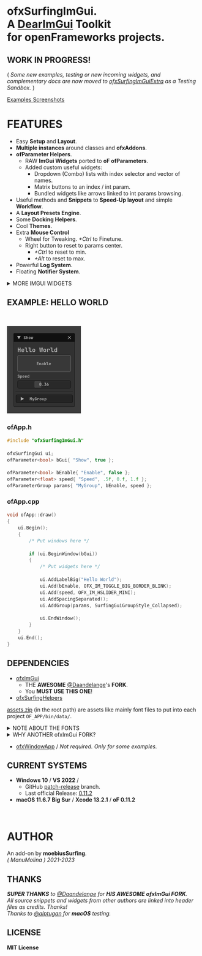 
<h1>

ofxSurfingImGui.  
A [DearImGui](https://github.com/ocornut/imgui) **Toolkit**  
for **openFrameworks** projects.  

</h1>

## WORK IN PROGRESS!

( _Some new examples, testing or new incoming widgets, and complementary docs are now moved to [ofxSurfingImGuiExtra](https://github.com/moebiussurfing/ofxSurfingImGuiExtra) as a Testing Sandbox._ )  

[Examples Screenshots](https://github.com/moebiussurfing/ofxSurfingImGui/blob/a2eb866717cb829cea049fa3c4c0fd68da6ec1df/Examples/README.md)  

# FEATURES

- Easy **Setup** and **Layout**.
- **Multiple instances** around classes and **ofxAddons**.
- **ofParameter Helpers**.
  - RAW **ImGui Widgets** ported to **oF ofParameters**.
  - Added custom useful widgets: 
      - Dropdown (Combo) lists with index selector and vector of names.
      - Matrix buttons to an index / int param.
      - Bundled widgets like arrows linked to int params browsing.
- Useful methods and **Snippets** to **Speed-Up layout** and simple **Workflow**.
- A **Layout Presets Engine**.
- Some **Docking Helpers**.
- Cool **Themes**.
- Extra **Mouse Control** 
  - Wheel for Tweaking. _+Ctrl_ to Finetune.
  - Right button to reset to params center.
    - _+Ctrl_ to reset to min.
    - _+Alt_ to reset to max.
- Powerful **Log System**.
- Floating **Notifier System**.

<details>
  <summary>MORE IMGUI WIDGETS</summary>
  <p>

- Big Toggles and Buttons
- Vertical and Horizontal Sliders
- Range Sliders
- Styled Knobs
- Tree folders
- Inactive, hidden or locked styles
- Floating tooltip, labels and values
- DearWidgets
- Gradient Color Designer
- Matrix Selectors
- Dropdown / Combos selectors
- Progress bars and waiting spinners
- Files Browser
- Curve Editors
- Bubbles Notifier System
- Profile Plotters
  
  </p>
  </details>
    
## EXAMPLE: HELLO WORLD

<br>

![](/Examples/00_HelloWorld/Capture.PNG)  

### ofApp.h

```.cpp
#include "ofxSurfingImGui.h"

ofxSurfingGui ui;
ofParameter<bool> bGui{ "Show", true };

ofParameter<bool> bEnable{ "Enable", false };
ofParameter<float> speed{ "Speed", .5f, 0.f, 1.f };
ofParameterGroup params{ "MyGroup", bEnable, speed };
```

### ofApp.cpp

```.cpp
void ofApp::draw() 
{
    ui.Begin();
    {
        /* Put windows here */

        if (ui.BeginWindow(bGui))
        {
            /* Put widgets here */

            ui.AddLabelBig("Hello World");
            ui.Add(bEnable, OFX_IM_TOGGLE_BIG_BORDER_BLINK);
            ui.Add(speed, OFX_IM_HSLIDER_MINI);
            ui.AddSpacingSeparated();
            ui.AddGroup(params, SurfingGuiGroupStyle_Collapsed);

            ui.EndWindow();
        }
    }
    ui.End();
}
```

## DEPENDENCIES

* [ofxImGui](https://github.com/Daandelange/ofxImGui/)  
  - THE **AWESOME** [@Daandelange](https://github.com/Daandelange)'s **FORK**.
  - You **MUST USE THIS ONE**! 
* [ofxSurfingHelpers](https://github.com/moebiussurfing/ofxSurfingHelpers)

[assets.zip](https://github.com/moebiussurfing/ofxSurfingImGui/blob/a2eb866717cb829cea049fa3c4c0fd68da6ec1df/assets.zip) (in the root path) are assets like mainly  font files to put into each project `OF_APP/bin/data/`.  

<details>
  <summary>NOTE ABOUT THE FONTS</summary>

The font file for the currently used theme is **JetBrainsMono-Bold.ttf**. If that font is not located, then it will search for a legacy font called **telegrama_render.otf**. If none of that fonts are located (then `/data` can also be empty), it will work too, but using the default bundled font from **ImGui**.  

</details>

<details>
  <summary>WHY ANOTHER ofxImGui FORK?</summary>
  <p>

- What's new on the [@Daandelange FORK](https://github.com/Daandelange/ofxImGui/) vs [legacy](https://github.com/jvcleave/ofxImGui) **ofxImGui** ? 
  
  - Multi context / instances: 
    
    - Several windows from different add-ons without colliding.  
  
  - Easy to update to future **NEW ImGui** versions.  
    Currently this fork is linked to the [develop branch](https://github.com/jvcleave/ofxImGui/tree/develop) on the original **ofxImGui** from **@jvcleave**.  
    And will be probably merged into the master branch.  
    
    </p>
    </details>

* [ofxWindowApp](https://github.com/moebiussurfing/ofxWindowApp) / _Not required. Only for some examples._


## CURRENT SYSTEMS

- **Windows 10** / **VS 2022** / 
    * GitHub [patch-release](https://github.com/openframeworks/openFrameworks/tree/patch-release) branch.
    * Last official Release: [0.11.2](https://openframeworks.cc/download/)
- **macOS 11.6.7 Big Sur** / **Xcode 13.2.1** / **oF 0.11.2**


<br>

# AUTHOR

An add-on by **moebiusSurfing**.  
*( ManuMolina ) 2021-2023*  

## THANKS

_**SUPER THANKS** to [@Daandelange](https://github.com/Daandelange) for **HIS AWESOME ofxImGui FORK**._  
_All source snippets and widgets from other authors are linked into header files as credits. Thanks!_  
_Thanks to [@alptugan](https://github.com/alptugan) for **macOS** testing._  

## LICENSE

**MIT License**